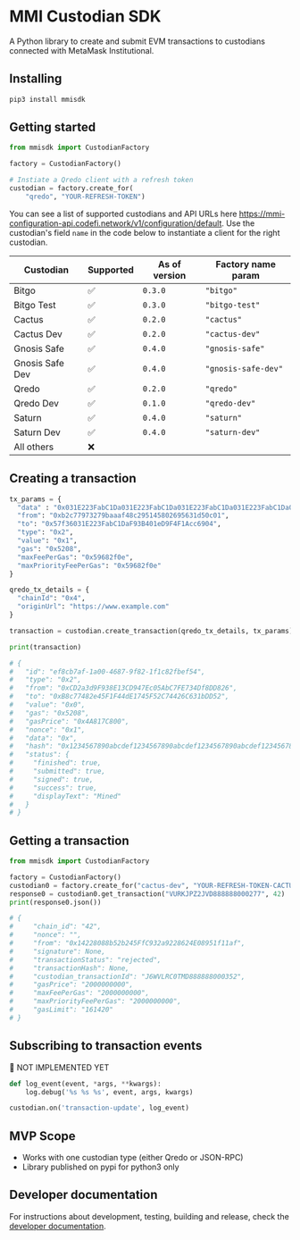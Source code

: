 # MMI Custodian SDK

A Python library to create and submit EVM transactions to custodians connected with MetaMask Institutional.

## Installing

```sh
pip3 install mmisdk
```

## Getting started

```python
from mmisdk import CustodianFactory

factory = CustodianFactory()

# Instiate a Qredo client with a refresh token
custodian = factory.create_for(
    "qredo", "YOUR-REFRESH-TOKEN")
```

You can see a list of supported custodians and API URLs here
https://mmi-configuration-api.codefi.network/v1/configuration/default. Use the custodian's field `name` in the code below to instantiate a client for the right custodian.

| Custodian       | Supported | As of version | Factory name param  |
| --------------- | --------- | ------------- | ------------------- |
| Bitgo           | ✅        | `0.3.0`       | `"bitgo"`           |
| Bitgo Test      | ✅        | `0.3.0`       | `"bitgo-test"`      |
| Cactus          | ✅        | `0.2.0`       | `"cactus"`          |
| Cactus Dev      | ✅        | `0.2.0`       | `"cactus-dev"`      |
| Gnosis Safe     | ✅        | `0.4.0`       | `"gnosis-safe"`     |
| Gnosis Safe Dev | ✅        | `0.4.0`       | `"gnosis-safe-dev"` |
| Qredo           | ✅        | `0.2.0`       | `"qredo"`           |
| Qredo Dev       | ✅        | `0.1.0`       | `"qredo-dev"`       |
| Saturn          | ✅        | `0.4.0`       | `"saturn"`          |
| Saturn Dev      | ✅        | `0.4.0`       | `"saturn-dev"`      |
| All others      | ❌        |               |                     |

## Creating a transaction

```python
tx_params = {
  "data" : "0x031E223FabC1Da031E223FabC1Da031E223FabC1Da031E223FabC1Da031E223FabC1Da",
  "from": "0xb2c77973279baaaf48c295145802695631d50c01",
  "to": "0x57f36031E223FabC1DaF93B401eD9F4F1Acc6904",
  "type": "0x2",
  "value": "0x1",
  "gas": "0x5208",
  "maxFeePerGas": "0x59682f0e",
  "maxPriorityFeePerGas": "0x59682f0e"
}

qredo_tx_details = {
  "chainId": "0x4",
  "originUrl": "https://www.example.com"
}

transaction = custodian.create_transaction(qredo_tx_details, tx_params)

print(transaction)

# {
#   "id": "ef8cb7af-1a00-4687-9f82-1f1c82fbef54",
#   "type": "0x2",
#   "from": "0xCD2a3d9F938E13CD947Ec05AbC7FE734Df8DD826",
#   "to": "0xB8c77482e45F1F44dE1745F52C74426C631bDD52",
#   "value": "0x0",
#   "gas": "0x5208",
#   "gasPrice": "0x4A817C800",
#   "nonce": "0x1",
#   "data": "0x",
#   "hash": "0x1234567890abcdef1234567890abcdef1234567890abcdef1234567890abcdef",
#   "status": {
#     "finished": true,
#     "submitted": true,
#     "signed": true,
#     "success": true,
#     "displayText": "Mined"
#   }
# }
```

## Getting a transaction

```python
from mmisdk import CustodianFactory

factory = CustodianFactory()
custodian0 = factory.create_for("cactus-dev", "YOUR-REFRESH-TOKEN-CACTUS")
response0 = custodian0.get_transaction("VURKJPZ2JVD888888000277", 42)
print(response0.json())

# {
#     "chain_id": "42",
#     "nonce": "",
#     "from": "0x14228088b52b245FfC932a9228624E08951f11af",
#     "signature": None,
#     "transactionStatus": "rejected",
#     "transactionHash": None,
#     "custodian_transactionId": "J6WVLRC0TMD888888000352",
#     "gasPrice": "2000000000",
#     "maxFeePerGas": "2000000000",
#     "maxPriorityFeePerGas": "2000000000",
#     "gasLimit": "161420"
# }
```

## Subscribing to transaction events

🚨 NOT IMPLEMENTED YET

```python
def log_event(event, *args, **kwargs):
    log.debug('%s %s %s', event, args, kwargs)

custodian.on('transaction-update', log_event)
```

## MVP Scope

-   Works with one custodian type (either Qredo or JSON-RPC)
-   Library published on pypi for python3 only

## Developer documentation

For instructions about development, testing, building and release, check the [developer documentation](https://gitlab.com/ConsenSys/codefi/products/mmi/mmi-sdk-py).

